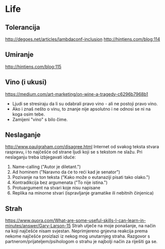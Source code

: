 # Life

## Tolerancija
http://degoes.net/articles/lambdaconf-inclusion
http://hintjens.com/blog:114

## Umiranje
http://hintjens.com/blog:115

## Vino (i ukusi)
https://medium.com/art-marketing/on-wine-a-tragedy-c6296b7968b1
- Ljudi se stresiraju da li su odabrali pravo vino - ali ne postoji pravo vino.
- Ako i znaš nešto o vinu, to znanje nije apsolutno i ne odnosi se ni na koga osim tebe.
- Zamijeni "vino" s bilo čime.

## Neslaganje
http://www.paulgraham.com/disagree.html
Internet od svakog teksta stvara raspravu, i to najčešće od strane ljudi koji se s tekstom ne slažu.
Pri neslaganju treba izbjegavati iduće:
1. Name-calling ("Autor je diletant.")
2. Ad hominem ("Naravno da će to reći kad je senator")
3. Pozivanje na ton teksta ("Kako može o eutanaziji pisati tako olako.")
4. Kontradikcija bez argumenata ("To nije istina.")
5. Protuargument na stvari koje nisu napisane
6. Replika na minorne stvari (ispravljanje gramatike ili nebitnih činjenica)

## Strah
https://www.quora.com/What-are-some-useful-skills-I-can-learn-in-minutes/answer/Gary-Larson-15
Strah utječe na moje ponašanje, na način na koji najčešće nisam svjestan.
Neprimjereno gnjevna reakcija prema nekome najčešće proizlazi iz nekog mog unutarnjeg straha.
Razgovor s partnerom/prijateljem/psihologom o strahu je najbolji način za riješiti ga se.
